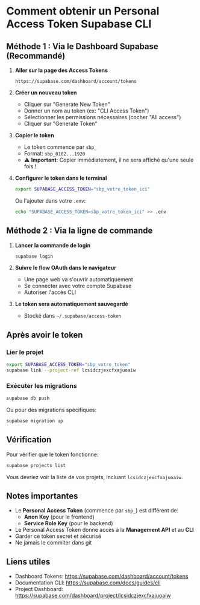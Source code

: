 # Comment obtenir un Personal Access Token Supabase CLI

## Méthode 1 : Via le Dashboard Supabase (Recommandé)

1. **Aller sur la page des Access Tokens**
   ```
   https://supabase.com/dashboard/account/tokens
   ```

2. **Créer un nouveau token**
   - Cliquer sur "Generate New Token"
   - Donner un nom au token (ex: "CLI Access Token")
   - Sélectionner les permissions nécessaires (cocher "All access")
   - Cliquer sur "Generate Token"

3. **Copier le token**
   - Le token commence par `sbp_`
   - Format: `sbp_0102...1920`
   - ⚠️ **Important**: Copier immédiatement, il ne sera affiché qu'une seule fois !

4. **Configurer le token dans le terminal**
   ```bash
   export SUPABASE_ACCESS_TOKEN="sbp_votre_token_ici"
   ```

   Ou l'ajouter dans votre `.env`:
   ```bash
   echo "SUPABASE_ACCESS_TOKEN=sbp_votre_token_ici" >> .env
   ```

## Méthode 2 : Via la ligne de commande

1. **Lancer la commande de login**
   ```bash
   supabase login
   ```

2. **Suivre le flow OAuth dans le navigateur**
   - Une page web va s'ouvrir automatiquement
   - Se connecter avec votre compte Supabase
   - Autoriser l'accès CLI

3. **Le token sera automatiquement sauvegardé**
   - Stocké dans `~/.supabase/access-token`

## Après avoir le token

### Lier le projet
```bash
export SUPABASE_ACCESS_TOKEN="sbp_votre_token"
supabase link --project-ref lcsidczjexcfxajuoaiw
```

### Exécuter les migrations
```bash
supabase db push
```

Ou pour des migrations spécifiques:
```bash
supabase migration up
```

## Vérification

Pour vérifier que le token fonctionne:
```bash
supabase projects list
```

Vous devriez voir la liste de vos projets, incluant `lcsidczjexcfxajuoaiw`.

## Notes importantes

- Le **Personal Access Token** (commence par `sbp_`) est différent de:
  - **Anon Key** (pour le frontend)
  - **Service Role Key** (pour le backend)
- Le Personal Access Token donne accès à la **Management API** et au **CLI**
- Garder ce token secret et sécurisé
- Ne jamais le commiter dans git

## Liens utiles

- Dashboard Tokens: https://supabase.com/dashboard/account/tokens
- Documentation CLI: https://supabase.com/docs/guides/cli
- Project Dashboard: https://supabase.com/dashboard/project/lcsidczjexcfxajuoaiw
